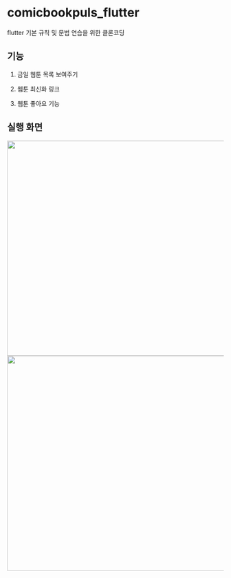 # comicbookpuls_flutter

flutter 기본 규칙 및 문법 연습을 위한 클론코딩


## 기능

1. 금일 웹툰 목록 보여주기

2. 웹툰 최신화 링크 

3. 웹툰 좋아요 기능


## 실행 화면

<img src="https://user-images.githubusercontent.com/62362753/224527487-31e2bc3a-97bf-4b98-b027-fc49abf2fda8.png"  width="1700" height="500">

<img src="https://user-images.githubusercontent.com/62362753/224527453-f393925f-762f-4112-a8e9-b4652f38a669.png"  width="1700" height="500">
